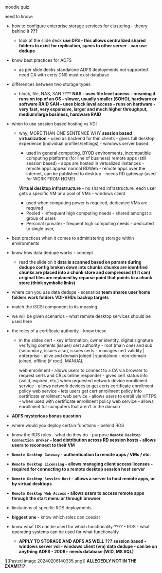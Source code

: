 moodle quiz

need to know:
- how to configure enterprise storage services for clustering - theory behind it **???**
	- look at the slide deck
		**use DFS - this allows centralized shared folders to exist for replication, syncs to other server - can use dedupe**

- know best practices for ADFS
	- as per slide decks
		standalone ADFS deployments not supported
		need CA with certs
		DNS must exist
		database

- differences between two storage types
	- block, file, NAS, SAN ????
		**NAS - uses file level access - meaning it runs on top of an OS - slower, usually smaller (SOHO), hardware or software RAID**
		**SAN - uses block level access - runs on hardware - very fast, very expensive, larger and much higher throughput, medium/large business, hardware RAID**

- when to use session based hosting vs VDI
	- why, MORE THAN ONE SENTENCE WHY
		**session based virtualization** - used as backend for thin clients - gives full desktop experience (individual profiles/settings) - windows server based
		- used in general computing, BYOD environments, incompatible computing platforms (for line of business)
		remote apps (still session based) - apps are hosted in virtualized instances - remote apps appear normal
		RDWeb - remote apps over the internet, can be published to desktop - needs RD gateway (used for WORK FROM HOME)

		**Virtual desktop infrastructure** - no shared infrastructure, each user gets a specific VM or a pool of VMs - windows client
		- used when computing power is required, dedicated VMs are required
		- Pooled - infrequent high computing needs - shared amongst a group of users
		- Personal (private) - frequent high computing needs - dedicated to single user, 

- best practices when it comes to administering storage within environments
- know how data dedupe works - concept
	- read the slide on it
		**data is scanned based on params during dedupe config**
		**broken down into chunks**
		**chunks are identified**
		**chunks are placed into a chunk store and compressed (if it can)**
		**original files are replaced by reparse point that points to a chunk store (think symbolic links)**
	
- where can you use data dedupe - scenarios
		**team shares**
		**user home folders**
		**work folders**
		**VDI-VHDs**
		**backup targets**
		
- match the iSCSI component to its meaning

- we will be given scenarios - what remote desktop services should be used here

- the roles of a certificate authority - know these
	- in the slides
		cert - key information, owner identity, digital signature verifying contents (issuer)
		cert authority - root (main one) and sub (secondary, issues also), issues certs - manages cert validity | enterprise - alive and domain joined  | standalone - non-domain joined, offline (if root), MANUAL
	
		web enrollment - allows users to connect to a CA via browser to request certs and CRLs
		online responder - gives cert status info (valid, expired, etc.) when requested
		network device enrollment service - allows network devices to get certs
		certificate enrollment policy web service - lets users get cert enrollment policy info
		certificate enrollment web service - allows users to enroll via HTTPS - when used with certificate enrollment policy web service - allows enrollment for computers that aren't in the domain

- **ADFS mysterious bonus question**

- where would you deploy certain functions - behind RDS

- know the RDS roles - what do they do - purpose
 **`Remote Desktop Connection Broker` - load distribution across RD session hosts - allows users to reconnect to their VM**
- **`Remote Desktop Gateway` - authentication to remote apps / VMs / etc.**  
- **`Remote Desktop Licensing`  - allows managing client access licenses - required for connecting to a remote desktop session host server**
- **`Remote Desktop Session Host`  - allows a server to host remote apps, or by virtual desktops**
- **`Remote Desktop Web Access` - allows users to access remote apps through the start menu or through browser** 

- limitations of specific RDS deployments

- **biggest one** - know which roles can coexist 


- know what OS can be used for which functionality ???? - RDS - what operating systems can be used for what functionality
	- **APPLY TO STORAGE AND ADFS AS WELL ???**
	**session based - windows server**
	 **vdi - windows client (vm)**
	 **data dedupe - can be on anything**
	 **ADFS - 2008+ needs database (WID, MS SQL)**


![[Pasted image 20240206140335.png]]
**ALLEGEDLY NOT IN THE EXAM!?!?**